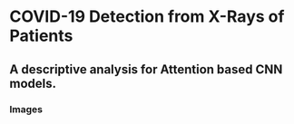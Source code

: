 # COVID-19 Detection from X-Rays of Patients

## A descriptive analysis for Attention based CNN models.

### Images



